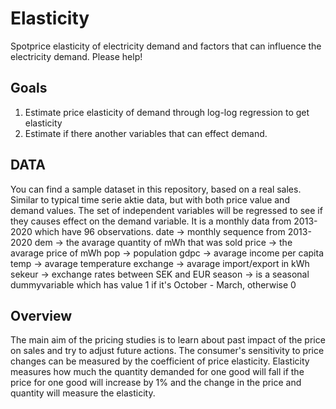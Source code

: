 # Elasticity
Spotprice elasticity of electricity demand and factors that can influence the electricity demand.
Please help!

## Goals
1. Estimate price elasticity of demand through log-log regression to get elasticity
2. Estimate if there another variables that can effect demand.

## DATA
You can find a sample dataset in this repository, based on a real sales.
Similar to typical time serie aktie data, but with both price value and demand values.
The set of independent variables will be regressed to see if they causes effect on the demand variable. 
It is a monthly data from 2013-2020 which have 96 observations.
date -> monthly sequence from 2013-2020
dem -> the avarage quantity of mWh that was sold
price -> the avarage price of mWh
pop -> population
gdpc -> avarage income per capita
temp -> avarage temperature
exchange -> avarage import/export in kWh 
sekeur -> exchange rates between SEK and EUR
season -> is a seasonal dummyvariable which has value 1 if it's October - March, otherwise 0

## Overview
The main aim of the pricing studies is to learn about past impact of the price on sales and try to adjust future actions.  The consumer's sensitivity to price changes can be measured by the coefficient of price elasticity. Elasticity measures how much the quantity demanded for one good will fall if the price for one good will increase by 1% and the change in the price and quantity will measure the elasticity.

